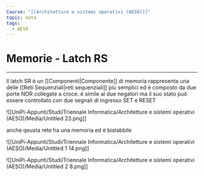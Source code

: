 ```yaml
---
Course: "[[Architetture e sistemi operativi (AESO)]]"
topic: nota
tags:
  - AESO
---
```


# Memorie - Latch RS
---


Il latch SR è un [[Componenti|Componente]] di memoria rappresenta una delle [[Reti Sequenziali|reti sequenziali]] più semplici ed è composto da due porte NOR collegate a croce. è simile ai due negatori ma il suo stato può essere controllato con due segnali di ingresso SET e RESET

![[UniPi-Appunti/Studi/Triennale Informatica/Architetture e sistemi operativi (AESO)/Media/Untitled 23.png]]

anche qeusta rete ha una memoria ed è bistabbile

![[UniPi-Appunti/Studi/Triennale Informatica/Architetture e sistemi operativi (AESO)/Media/Untitled 1 14.png]]

![[UniPi-Appunti/Studi/Triennale Informatica/Architetture e sistemi operativi (AESO)/Media/Untitled 2 8.png]]
